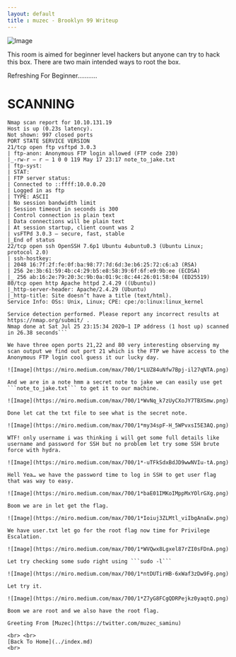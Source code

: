 ```yaml
---
layout: default
title : muzec - Brooklyn 99 Writeup
---
```


![Image](https://miro.medium.com/max/700/1*4GgvWifY72NFwXcRbugWBw.jpeg)

This room is aimed for beginner level hackers but anyone can try to hack this box. There are two main intended ways to root the box.

Refreshing For Beginner………..

# SCANNING

```Nmap 7.80 scan initiated Sat Jul 25 23:15:08 2020 as: nmap -sC -sV -oA nmap 10.10.131.19
Nmap scan report for 10.10.131.19
Host is up (0.23s latency).
Not shown: 997 closed ports
PORT STATE SERVICE VERSION
21/tcp open ftp vsftpd 3.0.3
| ftp-anon: Anonymous FTP login allowed (FTP code 230)
|_-rw-r — r — 1 0 0 119 May 17 23:17 note_to_jake.txt
| ftp-syst:
| STAT:
| FTP server status:
| Connected to ::ffff:10.0.0.20
| Logged in as ftp
| TYPE: ASCII
| No session bandwidth limit
| Session timeout in seconds is 300
| Control connection is plain text
| Data connections will be plain text
| At session startup, client count was 2
| vsFTPd 3.0.3 — secure, fast, stable
|_End of status
22/tcp open ssh OpenSSH 7.6p1 Ubuntu 4ubuntu0.3 (Ubuntu Linux; protocol 2.0)
| ssh-hostkey:
| 2048 16:7f:2f:fe:0f:ba:98:77:7d:6d:3e:b6:25:72:c6:a3 (RSA)
| 256 2e:3b:61:59:4b:c4:29:b5:e8:58:39:6f:6f:e9:9b:ee (ECDSA)
|_ 256 ab:16:2e:79:20:3c:9b:0a:01:9c:8c:44:26:01:58:04 (ED25519)
80/tcp open http Apache httpd 2.4.29 ((Ubuntu))
|_http-server-header: Apache/2.4.29 (Ubuntu)
|_http-title: Site doesn’t have a title (text/html).
Service Info: OSs: Unix, Linux; CPE: cpe:/o:linux:linux_kernel

Service detection performed. Please report any incorrect results at https://nmap.org/submit/ .
Nmap done at Sat Jul 25 23:15:34 2020–1 IP address (1 host up) scanned in 26.38 seconds```

We have three open ports 21,22 and 80 very interesting observing my scan output we find out port 21 which is the FTP we have access to the Anonymous FTP login cool guess it our lucky day.

![Image](https://miro.medium.com/max/700/1*LUZ84uNfw7Bpj-il27qNTA.png)

And we are in a note hmm a secret note to jake we can easily use get 
```note_to_jake.txt``` to get it to our machine.

![Image](https://miro.medium.com/max/700/1*WvNq_k7zUyCXoJY7TBXSmw.png)

Done let cat the txt file to see what is the secret note.

![Image](https://miro.medium.com/max/700/1*my34spF-H_5WPvxsI5E3AQ.png)

WTF! only username i was thinking i will get some full details like username and password for SSH but no problem let try some SSH brute force with hydra.

![Image](https://miro.medium.com/max/700/1*-uTFkSdxBdJD9wwNVIu-tA.png)

Hell Yea… we have the password time to log in SSH to get user flag that was way to easy.

![Image](https://miro.medium.com/max/700/1*baE01IMKoIMppMxYOlrGXg.png)

Boom we are in let get the flag.

![Image](https://miro.medium.com/max/700/1*Ioiuj3ZLMtl_viIbgAnaEw.png)

We have user.txt let go for the root flag now time for Privilege Escalation.

![Image](https://miro.medium.com/max/700/1*WVQwx8Lgxel87rZI0sFDnA.png)

Let try checking some sudo right using ```sudo -l```

![Image](https://miro.medium.com/max/700/1*ntDUTirHB-6xWaf3zDw9Fg.png)

Let try it.

![Image](https://miro.medium.com/max/700/1*Z7yG8FCgQDRPejkz0yaqtQ.png)

Boom we are root and we also have the root flag.

Greeting From [Muzec](https://twitter.com/muzec_saminu)

<br> <br>
[Back To Home](../index.md)
<br>

